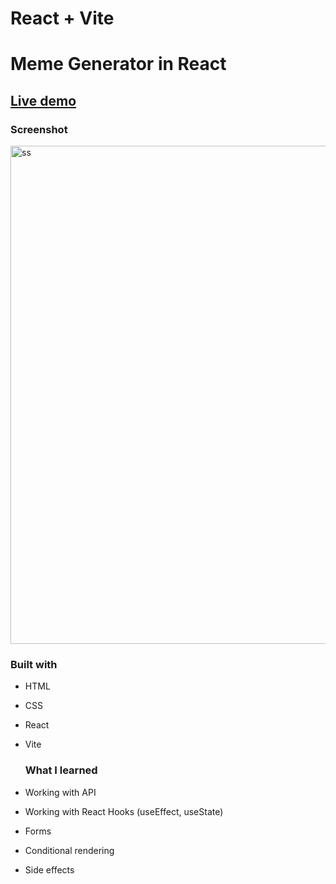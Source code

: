  # React + Vite

# Meme Generator in React

## [Live demo](https://memegeneratorinreactjs.netlify.app/)



### Screenshot

<img width="797" alt="ss" src="https://github.com/cybulskikacper/Meme-Generator/assets/121769239/d585b518-7a0d-4bdf-917d-d171ba96211d">



### Built with 

- HTML
- CSS
- React
- Vite





  ### What I learned

- Working with API
- Working with React Hooks (useEffect, useState)
- Forms
- Conditional rendering
- Side effects 



